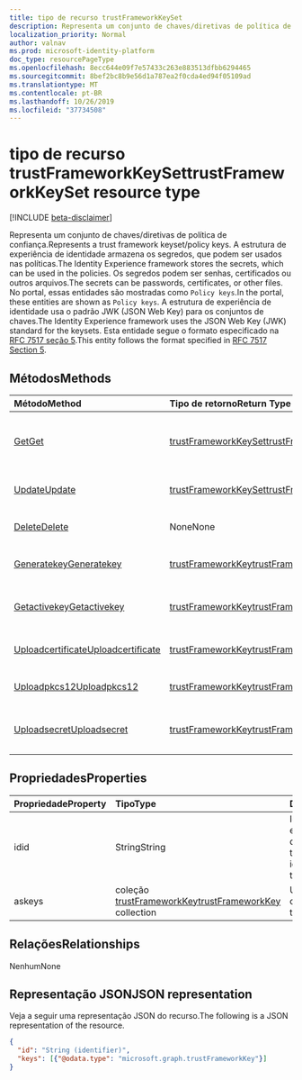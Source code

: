 ```yaml
---
title: tipo de recurso trustFrameworkKeySet
description: Representa um conjunto de chaves/diretivas de política de confiança.
localization_priority: Normal
author: valnav
ms.prod: microsoft-identity-platform
doc_type: resourcePageType
ms.openlocfilehash: 8ecc644e09f7e57433c263e883513dfbb6294465
ms.sourcegitcommit: 8bef2bc8b9e56d1a787ea2f0cda4ed94f05109ad
ms.translationtype: MT
ms.contentlocale: pt-BR
ms.lasthandoff: 10/26/2019
ms.locfileid: "37734508"
---
```

# <a name="trustframeworkkeyset-resource-type"></a><span data-ttu-id="6c6d4-103">tipo de recurso trustFrameworkKeySet</span><span class="sxs-lookup"><span data-stu-id="6c6d4-103">trustFrameworkKeySet resource type</span></span>

[!INCLUDE [beta-disclaimer](../../includes/beta-disclaimer.md)]

<span data-ttu-id="6c6d4-104">Representa um conjunto de chaves/diretivas de política de confiança.</span><span class="sxs-lookup"><span data-stu-id="6c6d4-104">Represents a trust framework keyset/policy keys.</span></span> <span data-ttu-id="6c6d4-105">A estrutura de experiência de identidade armazena os segredos, que podem ser usados nas políticas.</span><span class="sxs-lookup"><span data-stu-id="6c6d4-105">The Identity Experience framework stores the secrets, which can be used in the policies.</span></span> <span data-ttu-id="6c6d4-106">Os segredos podem ser senhas, certificados ou outros arquivos.</span><span class="sxs-lookup"><span data-stu-id="6c6d4-106">The secrets can be passwords, certificates, or other files.</span></span> <span data-ttu-id="6c6d4-107">No portal, essas entidades são mostradas como `Policy keys`.</span><span class="sxs-lookup"><span data-stu-id="6c6d4-107">In the portal, these entities are shown as `Policy keys`.</span></span> <span data-ttu-id="6c6d4-108">A estrutura de experiência de identidade usa o padrão JWK (JSON Web Key) para os conjuntos de chaves.</span><span class="sxs-lookup"><span data-stu-id="6c6d4-108">The Identity Experience framework uses the JSON Web Key (JWK) standard for the keysets.</span></span> <span data-ttu-id="6c6d4-109">Esta entidade segue o formato especificado na [RFC 7517 seção 5](https://tools.ietf.org/html/rfc7517#section-5).</span><span class="sxs-lookup"><span data-stu-id="6c6d4-109">This entity follows the format specified in [RFC 7517 Section 5](https://tools.ietf.org/html/rfc7517#section-5).</span></span>

## <a name="methods"></a><span data-ttu-id="6c6d4-110">Métodos</span><span class="sxs-lookup"><span data-stu-id="6c6d4-110">Methods</span></span>

| <span data-ttu-id="6c6d4-111">Método</span><span class="sxs-lookup"><span data-stu-id="6c6d4-111">Method</span></span>       | <span data-ttu-id="6c6d4-112">Tipo de retorno</span><span class="sxs-lookup"><span data-stu-id="6c6d4-112">Return Type</span></span> | <span data-ttu-id="6c6d4-113">Descrição</span><span class="sxs-lookup"><span data-stu-id="6c6d4-113">Description</span></span> |
|:-------------|:------------|:------------|
| [<span data-ttu-id="6c6d4-114">Get</span><span class="sxs-lookup"><span data-stu-id="6c6d4-114">Get</span></span>](../api/trustframeworkkeyset-get.md) | [<span data-ttu-id="6c6d4-115">trustFrameworkKeySet</span><span class="sxs-lookup"><span data-stu-id="6c6d4-115">trustFrameworkKeySet</span></span>](trustframeworkkeyset.md) | <span data-ttu-id="6c6d4-116">Leia as propriedades e os relacionamentos do objeto trustFrameworkKeySet.</span><span class="sxs-lookup"><span data-stu-id="6c6d4-116">Read properties and relationships of trustFrameworkKeySet object.</span></span> |
| [<span data-ttu-id="6c6d4-117">Update</span><span class="sxs-lookup"><span data-stu-id="6c6d4-117">Update</span></span>](../api/trustframeworkkeyset-update.md) | [<span data-ttu-id="6c6d4-118">trustFrameworkKeySet</span><span class="sxs-lookup"><span data-stu-id="6c6d4-118">trustFrameworkKeySet</span></span>](trustframeworkkeyset.md) | <span data-ttu-id="6c6d4-119">Atualize o objeto trustFrameworkKeySet.</span><span class="sxs-lookup"><span data-stu-id="6c6d4-119">Update trustFrameworkKeySet object.</span></span> |
| [<span data-ttu-id="6c6d4-120">Delete</span><span class="sxs-lookup"><span data-stu-id="6c6d4-120">Delete</span></span>](../api/trustframeworkkeyset-delete.md) | <span data-ttu-id="6c6d4-121">None</span><span class="sxs-lookup"><span data-stu-id="6c6d4-121">None</span></span> | <span data-ttu-id="6c6d4-122">Exclua o objeto trustFrameworkKeySet.</span><span class="sxs-lookup"><span data-stu-id="6c6d4-122">Delete trustFrameworkKeySet object.</span></span> |
|[<span data-ttu-id="6c6d4-123">Generatekey</span><span class="sxs-lookup"><span data-stu-id="6c6d4-123">Generatekey</span></span>](../api/trustframeworkkeyset-generatekey.md)|[<span data-ttu-id="6c6d4-124">trustFrameworkKey</span><span class="sxs-lookup"><span data-stu-id="6c6d4-124">trustFrameworkKey</span></span>](trustframeworkkey.md)| <span data-ttu-id="6c6d4-125">Gerar uma chave no conjunto de chaves.</span><span class="sxs-lookup"><span data-stu-id="6c6d4-125">Generate a key in keyset.</span></span> |
|[<span data-ttu-id="6c6d4-126">Getactivekey</span><span class="sxs-lookup"><span data-stu-id="6c6d4-126">Getactivekey</span></span>](../api/trustframeworkkeyset-getactivekey.md)|[<span data-ttu-id="6c6d4-127">trustFrameworkKey</span><span class="sxs-lookup"><span data-stu-id="6c6d4-127">trustFrameworkKey</span></span>](trustframeworkkey.md)| <span data-ttu-id="6c6d4-128">Obtém a chave ativa atualmente no conjunto de chaves.</span><span class="sxs-lookup"><span data-stu-id="6c6d4-128">Get currently active key in the keyset.</span></span> |
|[<span data-ttu-id="6c6d4-129">Uploadcertificate</span><span class="sxs-lookup"><span data-stu-id="6c6d4-129">Uploadcertificate</span></span>](../api/trustframeworkkeyset-uploadcertificate.md)|[<span data-ttu-id="6c6d4-130">trustFrameworkKey</span><span class="sxs-lookup"><span data-stu-id="6c6d4-130">trustFrameworkKey</span></span>](trustframeworkkey.md)| <span data-ttu-id="6c6d4-131">Carregar um certificado X. 509.</span><span class="sxs-lookup"><span data-stu-id="6c6d4-131">Upload a X.509 certificate.</span></span> |
|[<span data-ttu-id="6c6d4-132">Uploadpkcs12</span><span class="sxs-lookup"><span data-stu-id="6c6d4-132">Uploadpkcs12</span></span>](../api/trustframeworkkeyset-uploadpkcs12.md)|[<span data-ttu-id="6c6d4-133">trustFrameworkKey</span><span class="sxs-lookup"><span data-stu-id="6c6d4-133">trustFrameworkKey</span></span>](trustframeworkkey.md)| <span data-ttu-id="6c6d4-134">Carregar um certificado no formato PKCS12.</span><span class="sxs-lookup"><span data-stu-id="6c6d4-134">Upload a PKCS12 format certificate.</span></span> |
|[<span data-ttu-id="6c6d4-135">Uploadsecret</span><span class="sxs-lookup"><span data-stu-id="6c6d4-135">Uploadsecret</span></span>](../api/trustframeworkkeyset-uploadsecret.md)|[<span data-ttu-id="6c6d4-136">trustFrameworkKey</span><span class="sxs-lookup"><span data-stu-id="6c6d4-136">trustFrameworkKey</span></span>](trustframeworkkey.md)| <span data-ttu-id="6c6d4-137">Carregar um segredo baseado em cadeia de caracteres.</span><span class="sxs-lookup"><span data-stu-id="6c6d4-137">Upload a string based secret.</span></span> |

## <a name="properties"></a><span data-ttu-id="6c6d4-138">Propriedades</span><span class="sxs-lookup"><span data-stu-id="6c6d4-138">Properties</span></span>

| <span data-ttu-id="6c6d4-139">Propriedade</span><span class="sxs-lookup"><span data-stu-id="6c6d4-139">Property</span></span>     | <span data-ttu-id="6c6d4-140">Tipo</span><span class="sxs-lookup"><span data-stu-id="6c6d4-140">Type</span></span>        | <span data-ttu-id="6c6d4-141">Descrição</span><span class="sxs-lookup"><span data-stu-id="6c6d4-141">Description</span></span> |
|:-------------|:------------|:------------|
|<span data-ttu-id="6c6d4-142">id</span><span class="sxs-lookup"><span data-stu-id="6c6d4-142">id</span></span>|<span data-ttu-id="6c6d4-143">String</span><span class="sxs-lookup"><span data-stu-id="6c6d4-143">String</span></span>| <span data-ttu-id="6c6d4-144">Identificador exclusivo do conjunto de chaves trustframework</span><span class="sxs-lookup"><span data-stu-id="6c6d4-144">Unique identifier of the trustframework keyset</span></span> |
|<span data-ttu-id="6c6d4-145">as</span><span class="sxs-lookup"><span data-stu-id="6c6d4-145">keys</span></span>|<span data-ttu-id="6c6d4-146">coleção [trustFrameworkKey](trustframeworkkey.md)</span><span class="sxs-lookup"><span data-stu-id="6c6d4-146">[trustFrameworkKey](trustframeworkkey.md) collection</span></span>| <span data-ttu-id="6c6d4-147">Uma coleção das chaves.</span><span class="sxs-lookup"><span data-stu-id="6c6d4-147">A collection of the keys.</span></span> |

## <a name="relationships"></a><span data-ttu-id="6c6d4-148">Relações</span><span class="sxs-lookup"><span data-stu-id="6c6d4-148">Relationships</span></span>

<span data-ttu-id="6c6d4-149">Nenhum</span><span class="sxs-lookup"><span data-stu-id="6c6d4-149">None</span></span>

## <a name="json-representation"></a><span data-ttu-id="6c6d4-150">Representação JSON</span><span class="sxs-lookup"><span data-stu-id="6c6d4-150">JSON representation</span></span>

<span data-ttu-id="6c6d4-151">Veja a seguir uma representação JSON do recurso.</span><span class="sxs-lookup"><span data-stu-id="6c6d4-151">The following is a JSON representation of the resource.</span></span>

<!-- {
  "blockType": "resource",
  "optionalProperties": [

  ],
  "@odata.type": "microsoft.graph.trustFrameworkKeySet",
  "baseType": "",
  "keyProperty": "id"
}-->

```json
{
  "id": "String (identifier)",
  "keys": [{"@odata.type": "microsoft.graph.trustFrameworkKey"}]
}
```

<!-- uuid: 16cd6b66-4b1a-43a1-adaf-3a886856ed98
2019-02-04 14:57:30 UTC -->
<!-- {
  "type": "#page.annotation",
  "description": "trustFrameworkKeySet resource",
  "keywords": "",
  "section": "documentation",
  "tocPath": ""
}-->
